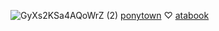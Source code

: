 ![GyXs2KSa4AQoWrZ (2)](https://github.com/user-attachments/assets/54f7d7ee-c4ae-4b2a-8a13-dd4666b21398)
[ponytown](https://rentry.co/hokko) ♡ [atabook](https://218.atabook.org)
